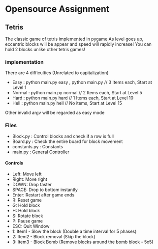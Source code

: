 # Opensource Assignment

## Tetris
The classic game of tetris implemented in pygame
As level goes up, eccentric blocks will be appear and speed will rapidly increase!
You can hold 2 blocks unlike other tetris games!

### implementation
There are 4 difficulties (Unrelated to capitalization)
* Easy : python main.py easy , python main.py // 3 Items each, Start at Level 1
* Normal : python main.py normal // 2 Items each, Start at Level 5
* Hard : python main.py hard // 1 Items each, Start at Level 10
* Hell : python main.py hell // No items, Start at Level 15

Other invalid argv will be regarded as easy mode

### Files
* Block.py : Control blocks and check if a row is full
* Board.py : Check the entire board for block movement
* constants.py : Constants
* main.py : General Controller

#### Controls
* Left: Move left
* Right: Move right
* DOWN: Drop faster
* SPACE: Drop to bottom instantly
* Enter: Restart after game ends
* R: Reset game
* G: Hold block
* H: Hold block
* S: Rotate block
* P: Pause game
* ESC: Quit Window
* 1: Item1 - Slow the block (Double a time interval for 5 phases)
* 2: Item2 - Block removal (Skip the block)
* 3: Item3 - Block Bomb (Remove blocks around the bomb block - 5x5)
